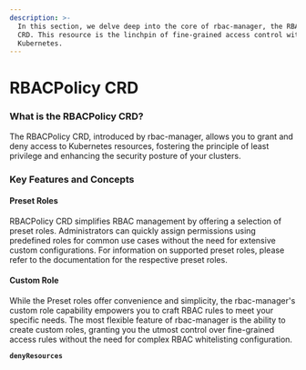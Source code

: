 ```yaml
---
description: >-
  In this section, we delve deep into the core of rbac-manager, the RBACPolicy
  CRD. This resource is the linchpin of fine-grained access control within
  Kubernetes.
---
```


# RBACPolicy CRD

### **What is the RBACPolicy CRD?**

The RBACPolicy CRD, introduced by rbac-manager, allows you to grant and deny access to Kubernetes resources, fostering the principle of least privilege and enhancing the security posture of your clusters.

### **Key Features and Concepts**

#### **Preset Roles**

RBACPolicy CRD simplifies RBAC management by offering a selection of preset roles. Administrators can quickly assign permissions using predefined roles for common use cases without the need for extensive custom configurations. For information on supported preset roles, please refer to the documentation for the respective preset roles.

#### Custom Role

While the Preset roles offer convenience and simplicity, the rbac-manager's custom role capability empowers you to craft RBAC rules to meet your specific needs. The most flexible feature of rbac-manager is the ability to create custom roles, granting you the utmost control over fine-grained access rules without the need for complex RBAC whitelisting configuration.



<pre class="language-yaml"><code class="lang-yaml"><strong>denyResources
</strong></code></pre>
